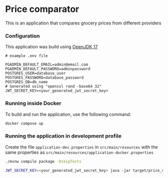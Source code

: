 # Price comparator
This is an application that compares grocery prices from different providers
### Configuration
This application was build using [OpenJDK 17](https://openjdk.org/projects/jdk/17/)
```env
# example .env file

PGADMIN_DEFAULT_EMAIL=admin@email.com
PGADMIN_DEFAULT_PASSWORD=adminpassword
POSTGRES_USER=database_user
POSTGRES_PASSWORD=database_password
POSTGRES_DB=db_name
# Generated using "openssl rand -base64 32"
JWT_SECRET_KEY=<your_generated_jwt_secret_key>
```

### Running inside Docker

To build and run the application, use the following command:

```bash
docker compose up
```
### Running the application in development profile
Create the file `application-dev.properties` in `src/main/resources` with the
same properties as `src/main/resources/application-docker.properties`

```bash
./mvnw compile package -DskipTests

JWT_SECRET_KEY=<your_generated_jwt_secret_key> java -jar target/price_comparator-X.X.X-SNAPSHOT.jar --spring.profiles.active=dev
```
